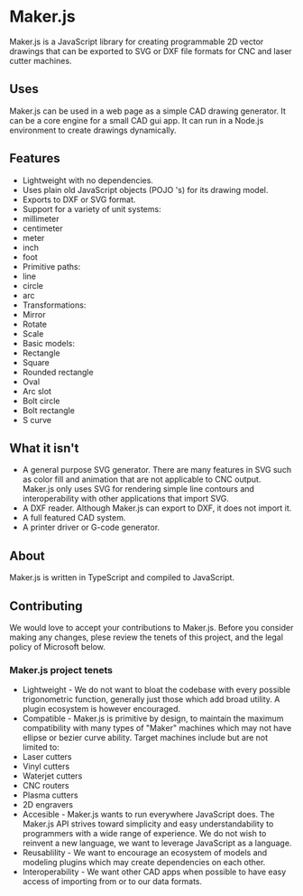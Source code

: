 # Maker.js
Maker.js is a JavaScript library for creating programmable 2D vector drawings that can be exported to SVG or DXF file formats for CNC and laser cutter machines.

## Uses
Maker.js can be used in a web page as a simple CAD drawing generator. It can be a core engine for a small CAD gui app. It can run in a Node.js environment to create drawings dynamically.

## Features
* Lightweight with no dependencies.
* Uses plain old JavaScript objects (POJO 's) for its drawing model.
* Exports to DXF or SVG format.
* Support for a variety of unit systems:
 * millimeter
 * centimeter
 * meter
 * inch
 * foot
* Primitive paths:
 * line
 * circle
 * arc
* Transformations:
 * Mirror
 * Rotate
 * Scale
* Basic models:
 * Rectangle
 * Square
 * Rounded rectangle
 * Oval
 * Arc slot
 * Bolt circle
 * Bolt rectangle
 * S curve

## What it isn't
* A general purpose SVG generator. There are many features in SVG such as color fill and animation that are not applicable to CNC output. Maker.js only uses SVG for rendering simple line contours and interoperability with other applications that import SVG.
* A DXF reader. Although Maker.js can export to DXF, it does not import it.
* A full featured CAD system.
* A printer driver or G-code generator.

## About
Maker.js is written in TypeScript and compiled to JavaScript.

## Contributing
We would love to accept your contributions to Maker.js. Before you consider making any changes, plese review the tenets of this project, and the legal policy of Microsoft below.

### Maker.js project tenets
* Lightweight - We do not want to bloat the codebase with every possible trigonometric function, generally just those which add broad utility. A plugin ecosystem is however encouraged.
* Compatible - Maker.js is primitive by design, to maintain the maximum compatibility with many types of "Maker" machines which may not have ellipse or bezier curve ability. Target machines include but are not limited to:
 * Laser cutters
 * Vinyl cutters
 * Waterjet cutters
 * CNC routers
 * Plasma cutters
 * 2D engravers
* Accesible - Maker.js wants to run everywhere JavaScript does. The Maker.js API strives toward simplicity and easy understandability to programmers with a wide range of experience. We do not wish to reinvent a new language, we want to leverage JavaScript as a language.
* Reusablility - We want to encourage an ecosystem of models and modeling plugins which may create dependencies on each other.
* Interoperability - We want other CAD apps when possible to have easy access of importing from or to our data formats.
